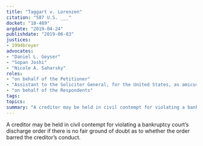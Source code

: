 ```yaml
---
title: "Taggart v. Lorenzen"
citation: "587 U.S. ___"
docket: "18-489"
argdate: "2019-04-24"
publishdate: "2019-06-03"
justices:
- 1994breyer
advocates:
- "Daniel L. Geyser"
- "Sopan Joshi"
- "Nicole A. Saharsky"
roles:
- "on behalf of the Petitioner"
- "Assistant to the Solicitor General, for the United States, as amicus curiae, supporting neither party"
- "on behalf of the Respondents"
tags:
topics:
summary: "A creditor may be held in civil contempt for violating a bankruptcy court’s discharge order if there is no fair ground of doubt as to whether the order barred the creditor’s conduct."
---
```

A creditor may be held in civil contempt for violating a bankruptcy court’s discharge order if there is no fair ground of doubt as to whether the order barred the creditor’s conduct.
